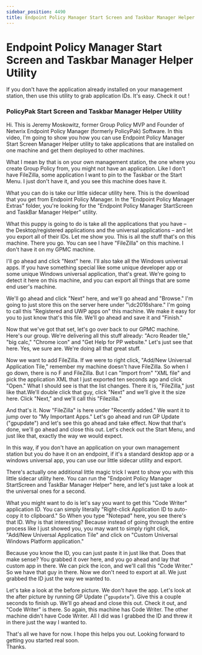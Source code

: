 ```yaml
---
sidebar_position: 4490
title: Endpoint Policy Manager Start Screen and Taskbar Manager Helper Utility
---
```


# Endpoint Policy Manager Start Screen and Taskbar Manager Helper Utility

If you don't have the application already installed on your management station, then use this utility to grab application IDs. It's easy. Check it out !

### PolicyPak Start Screen and Taskbar Manager Helper Utility

Hi. This is Jeremy Moskowitz, former Group Policy MVP and Founder of Netwrix Endpoint Policy Manager (formerly PolicyPak) Software. In this video, I'm going to show you how you can use Endpoint Policy Manager Start Screen Manager Helper utility to take applications that are installed on one machine and get them deployed to other machines.

What I mean by that is on your own management station, the one where you create Group Policy from, you might not have an application. Like I don't have FileZilla, some application I want to pin to the Taskbar or the Start Menu. I just don't have it, and you see this machine does have it.

What you can do is take our little sidecar utility here. This is the download that you get from Endpoint Policy Manager. In the "Endpoint Policy Manager Extras" folder, you're looking for the "Endpoint Policy Manager StartScreen and TaskBar Manager Helper" utility.

What this puppy is going to do is take all the applications that you have – the Desktop/registered applications and the universal applications – and let you export all of their IDs. Let me show you. This is all the stuff that's on this machine. There you go. You can see I have "FileZilla" on this machine. I don't have it on my GPMC machine.

I'll go ahead and click "Next" here. I'll also take all the Windows universal apps. If you have something special like some unique developer app or some unique Windows universal application, that's great. We're going to detect it here on this machine, and you can export all things that are some end user's machine.

We'll go ahead and click "Next" here, and we'll go ahead and "Browse." I'm going to just store this on the server here under "\dc2016share." I'm going to call this "Registered and UWP apps on" this machine. We make it easy for you to just know that's this file. We'll go ahead and save it and "Finish."

Now that we've got that set, let's go over back to our GPMC machine. Here's our group. We're delivering all this stuff already: "Acro Reader tile," "big calc," "Chrome icon" and "Get Help for PP website." Let's just see that here. Yes, we sure are. We're doing all that great stuff.

Now we want to add FileZilla. If we were to right click, "Add/New Universal Application Tile," remember my machine doesn't have FileZilla. So when I go down, there is no F and FileZilla. But I can "Import from" "XML file" and pick the application XML that I just exported ten seconds ago and click "Open." What I should see is that the list changes. There it is, "FileZilla," just like that.We'll double click that guy, click "Next" and we'll give it the size here. Click "Next," and we'll call this "Filezilla."

And that's it. Now "FileZilla" is here under "Recently added." We want it to jump over to "My Important Apps." Let's go ahead and run GP Update ("gpupdate") and let's see this go ahead and take effect. Now that that's done, we'll go ahead and close this out. Let's check out the Start Menu, and just like that, exactly the way we would expect.

In this way, if you don't have an application on your own management station but you do have it on an endpoint, if it's a standard desktop app or a windows universal app, you can use our little sidecar utility and export.

There's actually one additional little magic trick I want to show you with this little sidecar utility here. You can run the "Endpoint Policy Manager StartScreen and TaskBar Manager Helper" here, and let's just take a look at the universal ones for a second.

What you might want to do is let's say you want to get this "Code Writer" application ID. You can simply literally "Right-click Application ID to auto-copy it to clipboard." So When you type "Notepad" here, you see there's that ID. Why is that interesting? Because instead of going through the entire process like I just showed you, you may want to simply right click, "Add/New Universal Application Tile" and click on "Custom Universal Windows Platform application."

Because you know the ID, you can just paste it in just like that. Does that make sense? You grabbed it over here, and you go ahead and lay that custom app in there. We can pick the icon, and we'll call this "Code Writer." So we have that guy in there. Now we don't need to export at all. We just grabbed the ID just the way we wanted to.

Let's take a look at the before picture. We don't have the app. Let's look at the after picture by running GP Update ("`gpupdate`"). Give this a couple seconds to finish up. We'll go ahead and close this out. Check it out, and "Code Writer" is there. So again, this machine has Code Writer. The other machine didn't have Code Writer. All I did was I grabbed the ID and threw it in there just the way I wanted to.

That's all we have for now. I hope this helps you out. Looking forward to getting you started real soon.  
Thanks.